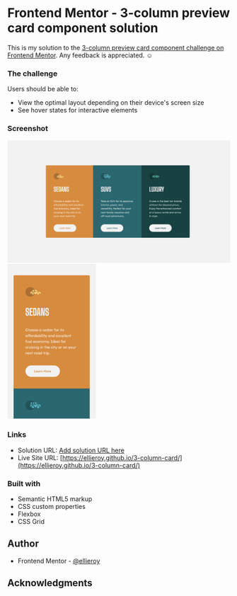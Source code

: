 # Frontend Mentor - 3-column preview card component solution

This is my solution to the [3-column preview card component challenge on Frontend Mentor](https://www.frontendmentor.io/challenges/3column-preview-card-component-pH92eAR2-). Any feedback is appreciated. :relaxed:

### The challenge

Users should be able to:

- View the optimal layout depending on their device's screen size
- See hover states for interactive elements

### Screenshot

<p float="left">
  <img src="./final-result/final-result-web.png" width="600"/> 
  <img src="./final-result/final-result-mobile.png" width="200"/> 
</p>

### Links

- Solution URL: [Add solution URL here](https://your-solution-url.com)
- Live Site URL: [https://ellieroy.github.io/3-column-card/](https://ellieroy.github.io/3-column-card/)

### Built with

- Semantic HTML5 markup
- CSS custom properties
- Flexbox
- CSS Grid

## Author

- Frontend Mentor - [@ellieroy](https://www.frontendmentor.io/profile/ellieroy)

## Acknowledgments

